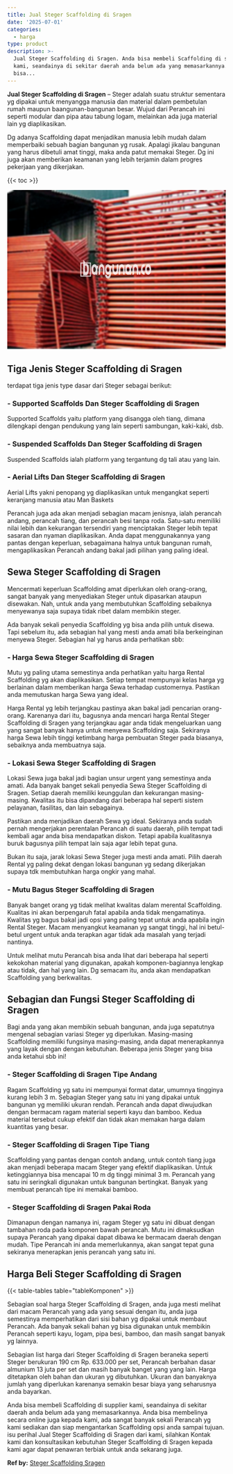 ```yaml
---
title: Jual Steger Scaffolding di Sragen
date: '2025-07-01'
categories:
  - harga
type: product
description: >-
  Jual Steger Scaffolding di Sragen. Anda bisa membeli Scaffolding di supplier
  kami, seandainya di sekitar daerah anda belum ada yang memasarkannya. Anda
  bisa...
---
```


**Jual Steger Scaffolding di Sragen** – Steger adalah suatu struktur sementara yg dipakai untuk menyangga manusia dan material dalam pembetulan rumah maupun baangunan-bangunan besar. Wujud dari Perancah ini seperti modular dan pipa atau tabung logam, melainkan ada juga material lain yg diaplikasikan.

Dg adanya Scaffolding dapat menjadikan manusia lebih mudah dalam memperbaiki sebuah bagian bangunan yg rusak. Apalagi jikalau bangunan yang harus dibetuli amat tinggi, maka anda patut memakai Steger. Dg ini juga akan memberikan keamanan yang lebih terjamin dalam progres pekerjaan yang dikerjakan.

{{< toc >}}

![Jual Steger Scaffolding di Sragen](/images/sewa-scaffolding-steger-16.png)

## Tiga Jenis Steger Scaffolding di Sragen

terdapat tiga jenis type dasar dari Steger sebagai berikut:

### \- Supported Scaffolds Dan Steger Scaffolding di Sragen

Supported Scaffolds yaitu platform yang disangga oleh tiang, dimana dilengkapi dengan pendukung yang lain seperti sambungan, kaki-kaki, dsb.

### \- Suspended Scaffolds Dan Steger Scaffolding di Sragen

Suspended Scaffolds ialah platform yang tergantung dg tali atau yang lain.

### \- Aerial Lifts Dan Steger Scaffolding di Sragen

Aerial Lifts yakni penopang yg diaplikasikan untuk mengangkat seperti keranjang manusia atau Man Baskets

Perancah juga ada akan menjadi sebagian macam jenisnya, ialah perancah andang, perancah tiang, dan perancah besi tanpa roda. Satu-satu memiliki nilai lebih dan kekurangan tersendiri yang menciptakan Steger lebih tepat sasaran dan nyaman diaplikasikan. Anda dapat menggunakannya yang pantas dengan keperluan, sebagaimana halnya untuk bangunan rumah, mengaplikasikan Perancah andang bakal jadi pilihan yang paling ideal.

## Sewa Steger Scaffolding di Sragen

Mencermati keperluan Scaffolding amat diperlukan oleh orang-orang, sangat banyak yang menyediakan Steger untuk dipasarkan ataupun disewakan. Nah, untuk anda yang membutuhkan Scaffolding sebaiknya menyewanya saja supaya tidak ribet dalam membikin steger.

Ada banyak sekali penyedia Scaffolding yg bisa anda pilih untuk disewa. Tapi sebelum itu, ada sebagian hal yang mesti anda amati bila berkeinginan menyewa Steger. Sebagian hal yg harus anda perhatikan sbb:

### \- Harga Sewa Steger Scaffolding di Sragen

Mutu yg paling utama semestinya anda perhatikan yaitu harga Rental Scaffolding yg akan diaplikasikan. Setiap tempat mempunyai kelas harga yg berlainan dalam memberikan harga Sewa terhadap customernya. Pastikan anda memutuskan harga Sewa yang ideal.

Harga Rental yg lebih terjangkau pastinya akan bakal jadi pencarian orang-orang. Karenanya dari itu, bagusnya anda mencari harga Rental Steger Scaffolding di Sragen yang terjangkau agar anda tidak mengeluarkan uang yang sangat banyak hanya untuk menyewa Scaffolding saja. Sekiranya harga Sewa lebih tinggi ketimbang harga pembuatan Steger pada biasanya, sebaiknya anda membuatnya saja.

### \- Lokasi Sewa Steger Scaffolding di Sragen

Lokasi Sewa juga bakal jadi bagian unsur urgent yang semestinya anda amati. Ada banyak banget sekali penyedia Sewa Steger Scaffolding di Sragen. Setiap daerah memiliki keunggulan dan kekurangan masing-masing. Kwalitas itu bisa dipandang dari beberapa hal seperti sistem pelayanan, fasilitas, dan lain sebagainya.

Pastikan anda menjadikan daerah Sewa yg ideal. Sekiranya anda sudah pernah mengerjakan perentalan Perancah di suatu daerah, pilih tempat tadi kembali agar anda bisa mendapatkan diskon. Tetapi apabila kualitasnya buruk bagusnya pilih tempat lain saja agar lebih tepat guna.

Bukan itu saja, jarak lokasi Sewa Steger juga mesti anda amati. Pilih daerah Rental yg paling dekat dengan lokasi bangunan yg sedang dikerjakan supaya tdk membutuhkan harga ongkir yang mahal.

### \- Mutu Bagus Steger Scaffolding di Sragen

Banyak banget orang yg tidak melihat kwalitas dalam merental Scaffolding. Kualitas ini akan berpengaruh fatal apabila anda tidak mengamatinya. Kwalitas yg bagus bakal jadi opsi yang paling tepat untuk anda apabila ingin Rental Steger. Macam menyangkut keamanan yg sangat tinggi, hal ini betul-betul urgent untuk anda terapkan agar tidak ada masalah yang terjadi nantinya.

Untuk melihat mutu Perancah bisa anda lihat dari beberapa hal seperti kekokohan material yang digunakan, apakah komponen-bagiannya lengkap atau tidak, dan hal yang lain. Dg semacam itu, anda akan mendapatkan Scaffolding yang berkwalitas.

## Sebagian dan Fungsi Steger Scaffolding di Sragen

Bagi anda yang akan membikin sebuah bangunan, anda juga sepatutnya mengenal sebagian variasi Steger yg diperlukan. Masing-masing Scaffolding memiliki fungsinya masing-masing, anda dapat menerapkannya yang layak dengan dengan kebutuhan. Beberapa jenis Steger yang bisa anda ketahui sbb ini!

### \- Steger Scaffolding di Sragen Tipe Andang

Ragam Scaffolding yg satu ini mempunyai format datar, umumnya tingginya kurang lebih 3 m. Sebagian Steger yang satu ini yang dipakai untuk bangunan yg memiliki ukuran rendah. Perancah anda dapat diwujudkan dengan bermacam ragam material seperti kayu dan bamboo. Kedua material tersebut cukup efektif dan tidak akan memakan harga dalam kuantitas yang besar.

### \- Steger Scaffolding di Sragen Tipe Tiang

Scaffolding yang pantas dengan contoh andang, untuk contoh tiang juga akan menjadi beberapa macam Steger yang efektif diaplikasikan. Untuk ketinggiannya bisa mencapai 10 m dg tinggi minimal 3 m. Perancah yang satu ini seringkali digunakan untuk bangunan bertingkat. Banyak yang membuat perancah tipe ini memakai bamboo.

### \- Steger Scaffolding di Sragen Pakai Roda

Dimanapun dengan namanya ini, ragam Steger yg satu ini dibuat dengan tambahan roda pada komponen bawah perancah. Mutu ini dimaksudkan supaya Perancah yang dipakai dapat dibawa ke bermacam daerah dengan mudah. Tipe Perancah ini anda memerlukannya, akan sangat tepat guna sekiranya menerapkan jenis perancah yang satu ini.

## Harga Beli Steger Scaffolding di Sragen

{{< table-tables table="tableKomponen" >}}

Sebagian soal harga Steger Scaffolding di Sragen, anda juga mesti melihat dari macam Perancah yang ada yang sesuai dengan itu, anda juga semestinya memperhatikan dari sisi bahan yg dipakai untuk membaut Perancah. Ada banyak sekali bahan yg bisa digunakan untuk membikin Perancah seperti kayu, logam, pipa besi, bamboo, dan masih sangat banyak yg lainnya.

Sebagian list harga dari Steger Scaffolding di Sragen beraneka seperti Steger berukuran 190 cm Rp. 633.000 per set, Perancah berbahan dasar almunium 13 juta per set dan masih banyak banget yang yang lain. Harga ditetapkan oleh bahan dan ukuran yg dibutuhkan. Ukuran dan banyaknya jumlah yang diperlukan karenanya semakin besar biaya yang seharusnya anda bayarkan.

Anda bisa membeli Scaffolding di supplier kami, seandainya di sekitar daerah anda belum ada yang memasarkannya. Anda bisa membelinya secara online juga kepada kami, ada sangat banyak sekali Perancah yg kami sediakan dan siap mengantarkan Scaffolding opsi anda sampai tujuan. isu perihal Jual Steger Scaffolding di Sragen dari kami, silahkan Kontak kami dan konsultasikan kebutuhan Steger Scaffolding di Sragen kepada kami agar dapat penawran terbiak untuk anda sekarang juga.

**Ref by:** [Steger Scaffolding Sragen](https://id.wikipedia.org/wiki/Steger)
